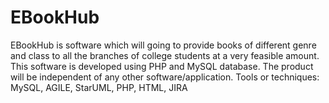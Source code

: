 # EBookHub
EBookHub is software which will going to provide books of different genre and class to all the branches of college students at a very feasible amount. This software is developed using PHP and MySQL database. The product will be independent of any other software/application.  Tools or techniques: MySQL, AGILE, StarUML, PHP, HTML, JIRA 
